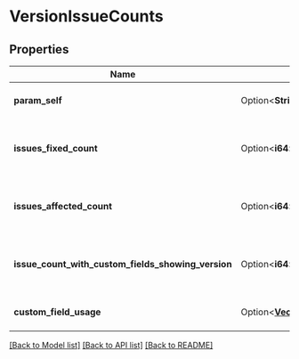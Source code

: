 # VersionIssueCounts

## Properties

Name | Type | Description | Notes
------------ | ------------- | ------------- | -------------
**param_self** | Option<**String**> | The URL of these count details. | [optional][readonly]
**issues_fixed_count** | Option<**i64**> | Count of issues where the `fixVersion` is set to the version. | [optional][readonly]
**issues_affected_count** | Option<**i64**> | Count of issues where the `affectedVersion` is set to the version. | [optional][readonly]
**issue_count_with_custom_fields_showing_version** | Option<**i64**> | Count of issues where a version custom field is set to the version. | [optional][readonly]
**custom_field_usage** | Option<[**Vec<crate::models::VersionUsageInCustomField>**](VersionUsageInCustomField.md)> | List of custom fields using the version. | [optional][readonly]

[[Back to Model list]](../README.md#documentation-for-models) [[Back to API list]](../README.md#documentation-for-api-endpoints) [[Back to README]](../README.md)



